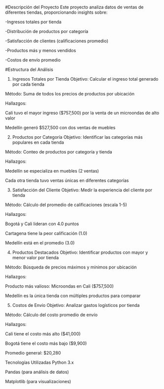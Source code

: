 #Descripción del Proyecto
Este proyecto analiza datos de ventas de diferentes tiendas, proporcionando insights sobre:

-Ingresos totales por tienda

-Distribución de productos por categoría

-Satisfacción de clientes (calificaciones promedio)

-Productos más y menos vendidos

-Costos de envío promedio

#Estructura del Análisis
1. Ingresos Totales por Tienda
Objetivo: Calcular el ingreso total generado por cada tienda

Método: Suma de todos los precios de productos por ubicación

Hallazgos:

Cali tuvo el mayor ingreso ($757,500) por la venta de un microondas de alto valor

Medellín generó $527,500 con dos ventas de muebles

2. Productos por Categoría
Objetivo: Identificar las categorías más populares en cada tienda

Método: Conteo de productos por categoría y tienda

Hallazgos:

Medellín se especializa en muebles (2 ventas)

Cada otra tienda tuvo ventas únicas en diferentes categorías

3. Satisfacción del Cliente
Objetivo: Medir la experiencia del cliente por tienda

Método: Cálculo del promedio de calificaciones (escala 1-5)

Hallazgos:

Bogotá y Cali lideran con 4.0 puntos

Cartagena tiene la peor calificación (1.0)

Medellín está en el promedio (3.0)

4. Productos Destacados
Objetivo: Identificar productos con mayor y menor valor por tienda

Método: Búsqueda de precios máximos y mínimos por ubicación

Hallazgos:

Producto más valioso: Microondas en Cali ($757,500)

Medellín es la única tienda con múltiples productos para comparar

5. Costos de Envío
Objetivo: Analizar gastos logísticos por tienda

Método: Cálculo del costo promedio de envío

Hallazgos:

Cali tiene el costo más alto ($41,000)

Bogotá tiene el costo más bajo ($9,900)

Promedio general: $20,280

Tecnologías Utilizadas
Python 3.x

Pandas (para análisis de datos)

Matplotlib (para visualizaciones)

